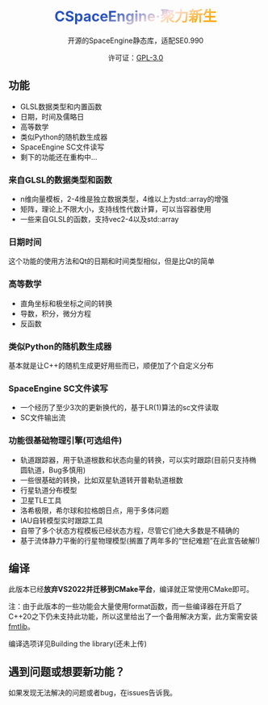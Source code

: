 <!--DOCTYPE html>
<html>
    <head>
        <title>CSpaceEngine Renewed</title>
        <style type="text/css">
        div.Head
        {
            width:100%;
            text-align:center;
        }
        div.Head h1
        {
            font-weight: bold;
            background: -webkit-linear-gradient(-66.5607189deg, rgb(41,82,190), rgb(41,82,190) 40%, rgb(254,226,223) 60%, rgb(251,172,19) 75%);
            -webkit-background-clip: text;
            -webkit-text-fill-color: transparent;
            color: transparent;
        }
        </style>
    </head>
    <body-->
<!--a href="README_EN.md">English</a-->
<div class="Head" align="center" style="width:100%;">
    <h1 style="font-weight: bold;background: -webkit-linear-gradient(-66.5607189deg, rgb(41,82,190), rgb(41,82,190) 40%, rgb(254,226,223) 60%, rgb(251,172,19) 75%);-webkit-background-clip: text;-webkit-text-fill-color: transparent;color: transparent;">CSpaceEngine·聚力新生</h1>
    <p>开源的SpaceEngine静态库，适配SE0.990</p>
    <p>许可证：<a href="https://www.gnu.org/licenses/old-licenses/gpl-2.0.html">GPL-3.0</a></p>
</div>
<h2>功能</h2>
<ul>
    <li>GLSL数据类型和内置函数</li>
    <li>日期，时间及儒略日</li>
    <li>高等数学</li>
    <li>类似Python的随机数生成器</li>
    <li>SpaceEngine SC文件读写</li>
    <li>剩下的功能还在重构中...</li>
</ul>
<h3>来自GLSL的数据类型和函数</h3>
<ul>
    <li>n维向量模板，2-4维是独立数据类型，4维以上为std::array的增强</li>
    <li>矩阵，理论上不限大小，支持线性代数计算，可以当容器使用</li>
    <li>一些来自GLSL的函数，支持vec2-4以及std::array</li>
</ul>
<h3>日期时间</h3>
<p>这个功能的使用方法和Qt的日期和时间类型相似，但是比Qt的简单</p>
<h3>高等数学</h3>
<ul>
    <li>直角坐标和极坐标之间的转换</li>
    <li>导数，积分，微分方程</li>
    <li>反函数</li>
</ul>
<h3>类似Python的随机数生成器</h3>
<p>基本就是让C++的随机生成更好用些而已，顺便加了个自定义分布</p>
<h3>SpaceEngine SC文件读写</h3>
<ul>
    <li>一个经历了至少3次的更新换代的，基于LR(1)算法的sc文件读取</li>
    <li>SC文件输出流</li>
</ul>
<h3>功能很基础物理引擎(可选组件)</h3>
<ul>
    <li>轨道跟踪器，用于轨道根数和状态向量的转换，可以实时跟踪(目前只支持椭圆轨道，Bug多慎用)</li>
    <li>一些很基础的转换，比如双星轨道转开普勒轨道根数</li>
    <li>行星轨道分布模型</li>
    <li>卫星TLE工具</li>
    <li>洛希极限，希尔球和拉格朗日点，用于多体问题</li>
    <li>IAU自转模型实时跟踪工具</li>
    <li>自带了多个状态方程模板已经状态方程，尽管它们绝大多数是不精确的</li>
    <li>基于流体静力平衡的行星物理模型(搁置了两年多的“世纪难题”在此宣告破解!)</li>
</ul>
<h2>编译</h2>
<p>此版本已经<b>放弃VS2022并迁移到CMake平台</b>，编译就正常使用CMake即可。</p>
<p>注：由于此版本的一些功能会大量使用format函数，而一些编译器在开启了C++20之下仍未支持此功能，所以这里给出了一个备用解决方案，此方案需安装<a href="https://github.com/fmtlib/fmt">fmtlib</a>。</p>
<p>编译选项详见Building the library(还未上传)</p>
<h2>遇到问题或想要新功能？</h2>
<p>如果发现无法解决的问题或者bug，在issues告诉我。</p>
    <!--/body>
</html-->
